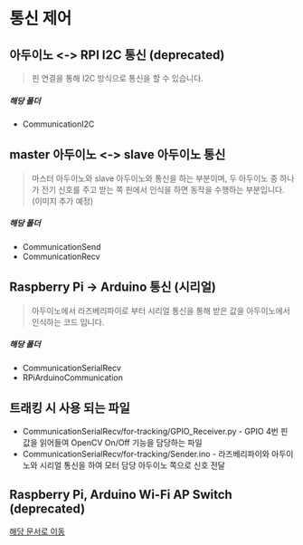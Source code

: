 # 통신 제어

## 아두이노 <-> RPI I2C 통신 (deprecated)
> 핀 연결을 통해 I2C 방식으로 통신을 할 수 있습니다.
##### 해당 폴더
- CommunicationI2C


## master 아두이노 <-> slave 아두이노 통신
> 마스터 아두이노와 slave 아두이노와 통신을 하는 부분이며, 두 아두이노 중 하나가 전기 신호를 주고 받는 쪽 핀에서 인식을 하면 동작을 수행하는 부분입니다. (이미지 추가 예정)
##### 해당 폴더
- CommunicationSend
- CommunicationRecv

## Raspberry Pi -> Arduino 통신 (시리얼)
> 아두이노에서 라즈베리파이로 부터 시리얼 통신을 통해 받은 값을 아두이노에서 인식하는 코드 입니다.
##### 해당 폴더
- CommunicationSerialRecv
- RPiArduinoCommunication

## 트래킹 시 사용 되는 파일 
>
- CommunicationSerialRecv/for-tracking/GPIO_Receiver.py - GPIO 4번 핀 값을 읽어들여 OpenCV On/Off 기능을 담당하는 파일
- CommunicationSerialRecv/for-tracking/Sender.ino - 라즈베리파이와 아두이노와 시리얼 통신을 하여 모터 담당 아두이노 쪽으로 신호 전달

## Raspberry Pi, Arduino Wi-Fi AP Switch (deprecated)
[해당 문서로 이동](https://github.com/somacar/somacar/tree/rainc/communication_control/arduino-raspberry-wifi-connect)
